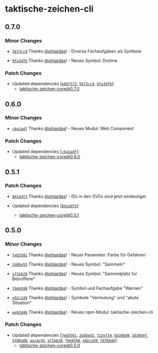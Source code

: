 # taktische-zeichen-cli

## 0.7.0

### Minor Changes

- [`5b73cc9`](https://github.com/phjardas/taktische-zeichen/commit/5b73cc9c0a181551da8c995f1b36045e574aacf7) Thanks [@phjardas](https://github.com/phjardas)! - Diverse Fachaufgaben als Symbole

* [`9fa3dfb`](https://github.com/phjardas/taktische-zeichen/commit/9fa3dfb21de446c85c8e1629d385ca8e229b28d8) Thanks [@phjardas](https://github.com/phjardas)! - Neues Symbol: Drohne

### Patch Changes

- Updated dependencies [[`e607573`](https://github.com/phjardas/taktische-zeichen/commit/e6075738e53000c3ca267aa4aa64bd7fb0626124), [`5b73cc9`](https://github.com/phjardas/taktische-zeichen/commit/5b73cc9c0a181551da8c995f1b36045e574aacf7), [`9fa3dfb`](https://github.com/phjardas/taktische-zeichen/commit/9fa3dfb21de446c85c8e1629d385ca8e229b28d8)]:
  - taktische-zeichen-core@0.7.0

## 0.6.0

### Minor Changes

- [`c6a1adf`](https://github.com/phjardas/taktische-zeichen/commit/c6a1adf49b2dec63328b82b9ebeaff7c89f1ded2) Thanks [@phjardas](https://github.com/phjardas)! - Neues Modul: Web Component

### Patch Changes

- Updated dependencies [[`c6a1adf`](https://github.com/phjardas/taktische-zeichen/commit/c6a1adf49b2dec63328b82b9ebeaff7c89f1ded2)]:
  - taktische-zeichen-core@0.6.0

## 0.5.1

### Patch Changes

- [`041ddf3`](https://github.com/phjardas/taktische-zeichen/commit/041ddf30004a91167682a428b3c165fb5ea69a1d) Thanks [@phjardas](https://github.com/phjardas)! - IDs in den SVGs sind jetzt eindeutiger

- Updated dependencies [[`041ddf3`](https://github.com/phjardas/taktische-zeichen/commit/041ddf30004a91167682a428b3c165fb5ea69a1d)]:
  - taktische-zeichen-core@0.5.1

## 0.5.0

### Minor Changes

- [`7eb5581`](https://github.com/phjardas/taktische-zeichen/commit/7eb55818bffcbec9aee79826d6ca86653f757102) Thanks [@phjardas](https://github.com/phjardas)! - Neuer Parameter: Farbe für Gefahren

* [`2ddbe55`](https://github.com/phjardas/taktische-zeichen/commit/2ddbe55251ecc0e78a89750bdd96a0b93dace31c) Thanks [@phjardas](https://github.com/phjardas)! - Neues Symbol: "Sammeln"

- [`a71b620`](https://github.com/phjardas/taktische-zeichen/commit/a71b6205f5def94f12b76db50ec454b3acfdd078) Thanks [@phjardas](https://github.com/phjardas)! - Neues Symbol: "Sammelplatz für Betroffene"

* [`79d4598`](https://github.com/phjardas/taktische-zeichen/commit/79d45980cde9d24abd214e52452e4250174787ba) Thanks [@phjardas](https://github.com/phjardas)! - Symbol und Fachaufgabe "Warnen"

- [`e92c2d9`](https://github.com/phjardas/taktische-zeichen/commit/e92c2d99e431c2594e1443229b505e1dcdfa7d21) Thanks [@phjardas](https://github.com/phjardas)! - Symbole "Vermutung" und "akute Situation"

* [`ee92d46`](https://github.com/phjardas/taktische-zeichen/commit/ee92d46d23eafa9d406e5b3cf6d6bfcd3ad33302) Thanks [@phjardas](https://github.com/phjardas)! - Neues npm-Modul: taktische-zeichen-cli

### Patch Changes

- Updated dependencies [[`7eb5581`](https://github.com/phjardas/taktische-zeichen/commit/7eb55818bffcbec9aee79826d6ca86653f757102), [`2ddbe55`](https://github.com/phjardas/taktische-zeichen/commit/2ddbe55251ecc0e78a89750bdd96a0b93dace31c), [`722e734`](https://github.com/phjardas/taktische-zeichen/commit/722e73473c047ae6798a77ef3ad52173e2646dd7), [`bb308d9`](https://github.com/phjardas/taktische-zeichen/commit/bb308d9ecfaa7d48cd58016db927015315298aad), [`3d30b97`](https://github.com/phjardas/taktische-zeichen/commit/3d30b97db2e2b87bd2cc20654fde24a44058352b), [`5f00a08`](https://github.com/phjardas/taktische-zeichen/commit/5f00a085c56ad43e63a0d941ff50f6d88ad33d7a), [`aac4c93`](https://github.com/phjardas/taktische-zeichen/commit/aac4c93cb84f104026fc1d62aeeea699a87737ec), [`a71b620`](https://github.com/phjardas/taktische-zeichen/commit/a71b6205f5def94f12b76db50ec454b3acfdd078), [`79d4598`](https://github.com/phjardas/taktische-zeichen/commit/79d45980cde9d24abd214e52452e4250174787ba), [`e92c2d9`](https://github.com/phjardas/taktische-zeichen/commit/e92c2d99e431c2594e1443229b505e1dcdfa7d21), [`7d76846`](https://github.com/phjardas/taktische-zeichen/commit/7d768469b3f6f7bf40b9a9a6af99fe615613568a)]:
  - taktische-zeichen-core@0.5.0
